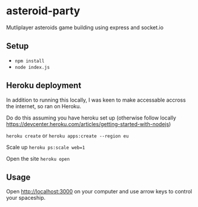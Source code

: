 # asteroid-party

Mutliplayer asteroids game building using express and socket.io

## Setup

* `npm install`
* `node index.js`

## Heroku deployment

In addition to running this locally, I was keen to make accessable accross the internet, so ran on Heroku.

Do do this assuming you have heroku set up (otherwise follow locally https://devcenter.heroku.com/articles/getting-started-with-nodejs)

`heroku create`
or 
`heroku apps:create --region eu`

Scale up
`heroku ps:scale web=1`

Open the site 
`heroku open`

## Usage

Open [http://localhost:3000](http://localhost:3000) on your computer and use arrow keys to control your spaceship.

